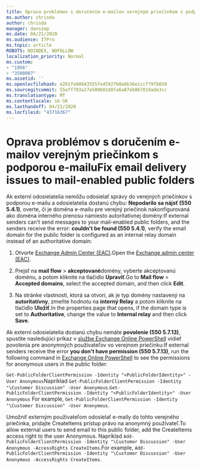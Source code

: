 ```yaml
---
title: Oprava problémov s doručením e-mailov verejným priečinkom s podporou e-mailu
ms.author: chrisda
author: chrisda
manager: dansimp
ms.date: 04/21/2020
ms.audience: ITPro
ms.topic: article
ROBOTS: NOINDEX, NOFOLLOW
localization_priority: Normal
ms.custom:
- "1956"
- "3500007"
ms.assetid: ''
ms.openlocfilehash: e261fe60843555fa45927b0a6b36e1ccf79fb028
ms.sourcegitcommit: 55eff703a17e500681d8fa6a87eb067019ade3cc
ms.translationtype: MT
ms.contentlocale: sk-SK
ms.lasthandoff: 04/22/2020
ms.locfileid: "43716367"
---
```

# <a name="fix-email-delivery-issues-to-mail-enabled-public-folders"></a><span data-ttu-id="842e4-102">Oprava problémov s doručením e-mailov verejným priečinkom s podporou e-mailu</span><span class="sxs-lookup"><span data-stu-id="842e4-102">Fix email delivery issues to mail-enabled public folders</span></span>

<span data-ttu-id="842e4-103">Ak externí odosielatelia nemôžu odosielať správy do verejných priečinkov s podporou e-mailu a odosielatelia dostanú chybu: **Nepodarilo sa nájsť (550 5.4.1)**, overte, či je doména e-mailu pre verejný priečinok nakonfigurovaná ako doména interného prenosu namiesto autoritatívnej domény:</span><span class="sxs-lookup"><span data-stu-id="842e4-103">If external senders can't send messages to your mail-enabled public folders, and the senders receive the error: **couldn't be found (550 5.4.1)**, verify the email domain for the public folder is configured as an internal relay domain instead of an authoritative domain:</span></span>

1. <span data-ttu-id="842e4-104">Otvorte [Exchange Admin Center (EAC)](https://docs.microsoft.com/Exchange/exchange-admin-center).</span><span class="sxs-lookup"><span data-stu-id="842e4-104">Open the [Exchange admin center (EAC)](https://docs.microsoft.com/Exchange/exchange-admin-center).</span></span>

2. <span data-ttu-id="842e4-105">Prejsť na **mail flow** \> **akceptované**domény, vyberte akceptovanú doménu, a potom kliknite na tlačidlo **Upraviť**.</span><span class="sxs-lookup"><span data-stu-id="842e4-105">Go to **Mail flow** \> **Accepted domains**, select the accepted domain, and then click **Edit**.</span></span>

3. <span data-ttu-id="842e4-106">Na stránke vlastnosti, ktorá sa otvorí, ak je typ domény nastavený na **autoritatívny**, zmeňte hodnotu na **interný Relay** a potom kliknite na tlačidlo **Uložiť**.</span><span class="sxs-lookup"><span data-stu-id="842e4-106">In the properties page that opens, if the domain type is set to **Authoritative**, change the value to **Internal relay** and then click **Save**.</span></span>

<span data-ttu-id="842e4-107">Ak externí odosielatelia dostanú chybu nemáte **povolenie (550 5.7.13)**, spustite nasledujúci príkaz v [službe Exchange Online PowerShell](https://docs.microsoft.com/powershell/exchange/exchange-online/connect-to-exchange-online-powershell/connect-to-exchange-online-powershell) vidieť povolenia pre anonymných používateľov vo verejnom priečinku:</span><span class="sxs-lookup"><span data-stu-id="842e4-107">If external senders receive the error **you don't have permission (550 5.7.13)**, run the following command in [Exchange Online PowerShell](https://docs.microsoft.com/powershell/exchange/exchange-online/connect-to-exchange-online-powershell/connect-to-exchange-online-powershell) to see the permissions for anonymous users in the public folder:</span></span>

<span data-ttu-id="842e4-108">`Get-PublicFolderClientPermission -Identity "<PublicFolderIdentity>" -User Anonymous`Napríklad `Get-PublicFolderClientPermission -Identity "\Customer Discussion" -User Anonymous`.</span><span class="sxs-lookup"><span data-stu-id="842e4-108">`Get-PublicFolderClientPermission -Identity "<PublicFolderIdentity>" -User Anonymous` For example, `Get-PublicFolderClientPermission -Identity "\Customer Discussion" -User Anonymous`.</span></span>

<span data-ttu-id="842e4-109">Umožniť externým používateľom odosielať e-maily do tohto verejného priečinka, pridajte CreateItems prístup právo na anonymný používateľ.</span><span class="sxs-lookup"><span data-stu-id="842e4-109">To allow external users to send email to this public folder, add the CreateItems access right to the user Anonymous.</span></span> <span data-ttu-id="842e4-110">Napríklad `Add-PublicFolderClientPermission -Identity "\Customer Discussion" -User Anonymous -AccessRights CreateItems`.</span><span class="sxs-lookup"><span data-stu-id="842e4-110">For example, `Add-PublicFolderClientPermission -Identity "\Customer Discussion" -User Anonymous -AccessRights CreateItems`.</span></span>
